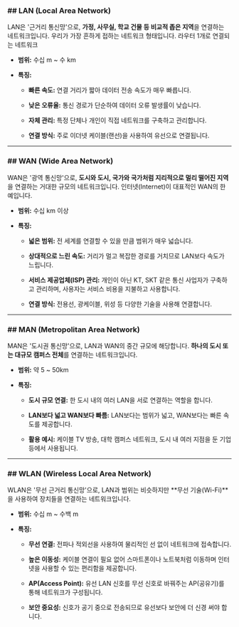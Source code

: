 ### ## LAN (Local Area Network)

LAN은 '근거리 통신망'으로, **가정, 사무실, 학교 건물 등 비교적 좁은 지역**을 연결하는 네트워크입니다. 우리가 가장 흔하게 접하는 네트워크 형태입니다. 라우터 1개로 연결되는 네트워크

- **범위:** 수십 m ~ 수 km
    
- **특징:**
    
    - **빠른 속도:** 연결 거리가 짧아 데이터 전송 속도가 매우 빠릅니다.
        
    - **낮은 오류율:** 통신 경로가 단순하여 데이터 오류 발생률이 낮습니다.
        
    - **자체 관리:** 특정 단체나 개인이 직접 네트워크를 구축하고 관리합니다.
        
    - **연결 방식:** 주로 이더넷 케이블(랜선)을 사용하여 유선으로 연결됩니다.
        

---

### ## WAN (Wide Area Network)

WAN은 '광역 통신망'으로, **도시와 도시, 국가와 국가처럼 지리적으로 멀리 떨어진 지역**을 연결하는 거대한 규모의 네트워크입니다. 인터넷(Internet)이 대표적인 WAN의 한 예입니다.

- **범위:** 수십 km 이상
    
- **특징:**
    
    - **넓은 범위:** 전 세계를 연결할 수 있을 만큼 범위가 매우 넓습니다.
        
    - **상대적으로 느린 속도:** 거리가 멀고 복잡한 경로를 거치므로 LAN보다 속도가 느립니다.
        
    - **서비스 제공업체(ISP) 관리:** 개인이 아닌 KT, SKT 같은 통신 사업자가 구축하고 관리하며, 사용자는 서비스 비용을 지불하고 사용합니다.
        
    - **연결 방식:** 전용선, 광케이블, 위성 등 다양한 기술을 사용해 연결합니다.
        

---

### ## MAN (Metropolitan Area Network)

MAN은 '도시권 통신망'으로, LAN과 WAN의 중간 규모에 해당합니다. **하나의 도시 또는 대규모 캠퍼스 전체**를 연결하는 네트워크입니다.

- **범위:** 약 5 ~ 50km
    
- **특징:**
    
    - **도시 규모 연결:** 한 도시 내의 여러 LAN을 서로 연결하는 역할을 합니다.
        
    - **LAN보다 넓고 WAN보다 빠름:** LAN보다는 범위가 넓고, WAN보다는 빠른 속도를 제공합니다.
        
    - **활용 예시:** 케이블 TV 방송, 대학 캠퍼스 네트워크, 도시 내 여러 지점을 둔 기업 등에서 사용됩니다.
        

---

### ## WLAN (Wireless Local Area Network)

WLAN은 '무선 근거리 통신망'으로, LAN과 범위는 비슷하지만 **무선 기술(Wi-Fi)**을 사용하여 장치들을 연결하는 네트워크입니다.

- **범위:** 수십 m ~ 수백 m
    
- **특징:**
    
    - **무선 연결:** 전파나 적외선을 사용하여 물리적인 선 없이 네트워크에 접속합니다.
        
    - **높은 이동성:** 케이블 연결이 필요 없어 스마트폰이나 노트북처럼 이동하며 인터넷을 사용할 수 있는 편리함을 제공합니다.
        
    - **AP(Access Point):** 유선 LAN 신호를 무선 신호로 바꿔주는 AP(공유기)를 통해 네트워크가 구성됩니다.
        
    - **보안 중요성:** 신호가 공기 중으로 전송되므로 유선보다 보안에 더 신경 써야 합니다.